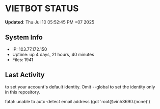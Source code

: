 # VIETBOT STATUS
**Updated**: Thu Jul 10 05:52:45 PM +07 2025

## System Info
- IP: 103.77.172.150
- Uptime: up 4 days, 21 hours, 40 minutes
- Files: 1941

## Last Activity

to set your account's default identity.
Omit --global to set the identity only in this repository.

fatal: unable to auto-detect email address (got 'root@vinh3690.(none)')
